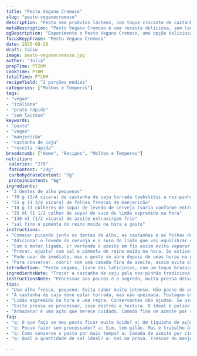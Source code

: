 ```yaml
---
title: "Pesto Vegano Cremoso"
slug: "pesto-veganocremoso"
description: "Pesto sem produtos lácteos, com toque crocante de castanha de caju tostada substituindo a tradicional noz-pinhão, folhas frescas de manjericão e um toque cítrico do limão para cortar o óleo. Textura cremosa com grãos visíveis, bem temperado na medida certa, para usar em massas, saladas ou até bruschettas. Um pestinho que foge do óbvio mas mantém aquela pegada italiana — fácil de fazer no processador, exige só atenção no ponto do óleo e na moagem dos ingredientes. Ideal para quem evita lactose, ovos ou glúten. Levure alimentar traz umami, castanha acrescenta sabor e textura, e o manjericão precisa ser fresco e cheirosão, sempre."
metaDescription: "Pesto Vegano Cremoso é uma receita deliciosa, sem lactose, que traz o frescor do manjericão e o crocante da castanha de caju."
ogDescription: "Experimente o Pesto Vegano Cremoso, uma opção deliciosa que substitui a tradicional noz-pinhão por castanha de caju."
focusKeyphrase: "Pesto Vegano Cremoso"
date: 2025-08-28
draft: false
image: pesto-veganocremoso.jpg
author: "Julia"
prepTime: PT20M
cookTime: PT0M
totalTime: PT20M
recipeYield: "2 porções médias"
categories: ["Molhos e Temperos"]
tags:
- "vegan"
- "italiana"
- "prato rápido"
- "sem lactose"
keywords:
- "pesto"
- "vegan"
- "manjericão"
- "castanha de caju"
- "receita rápida"
breadcrumb: ["Home", "Recipes", "Molhos e Temperos"]
nutrition: 
 calories: "270"
 fatContent: "24g"
 carbohydrateContent: "7g"
 proteinContent: "6g"
ingredients:
- "2 dentes de alho pequenos"
- "70 g (3/4 xícara) de castanha de caju torrada (substitui a noz-pinhão tradicional, mais textura e leveza)"
- "55 g (1 3/4 xícara) de folhas frescas de manjericão"
- "18 g (3 colheres de sopa) de levedo de cerveja (varia conforme entrega sabor)"
- "25 ml (1 1/2 colher de sopa) de suco de limão espremido na hora"
- "130 ml (1/2 xícara) de azeite extravirgem frio"
- "sal fino e pimenta do reino moída na hora a gosto"
instructions:
- "Começar picando junto os dentes de alho, as castanhas e as folhas de manjericão no processador, pulsando para não triturar demais e evitar virar uma pasta homogênea desde o começo. Quer um pesto rústico, não um creme."
- "Adicionar o levedo de cerveja e o suco do limão que vai equilibrar o gordura e realçar o frescor do manjericão, dá uma leve batida rápida só para misturar."
- "Com o motor ligado, ir vertendo o azeite em fio assim evita separar a massa. A textura deve ficar cremosa mas com alguns pedacinhos, se quiser mais granulada, processar menos. Raspar as laterais com a espátula umas duas vezes para uniformizar."
- "Provar, ajustar com sal e pimenta do reino moída na hora. Se estiver muito ácido, um tiquinho de açúcar mascavo pode arredondar o sabor, já fiz isso em dias de limões super azedos."
- "Pode usar de imediato, mas o gosto só abre depois de umas horas na geladeira, mesmo tampado. Se parte do manjericão escurecer um pouco, não é problema, isso é normal em molhos frescos."
- "Para conservar, cobrir com uma camada fina de azeite, assim evita oxidar e ficar muito escuro. Se não tiver processador, um pilão funciona, mas vai precisar caprichar na paciência pra pegar o ponto certo de moagem."
introduction: "Pesto vegano, livre dos laticínios, com um toque brazuca na substituição da castanha de caju no lugar da tradicional noz-pinhão. Chamar atenção para os sentidos: o cheiro forte do manjericão fresco quando triturado; o som do processador batendo os ingredientes e a textura aveludada com pequenos pedaços que chegam à boca. É uma receita simples mas com detalhes que fazem toda diferença no resultado final. Pra quem já queimou o alho por descuido ou se enganou na quantidade de óleo, algumas dicas essenciais tão aqui, aprendidas no dia a dia da cozinha."
ingredientsNote: "Trocar a castanha de caju pela noz-pinhão tradicional vai mudar o sabor e a textura, fique atento à tostagem para evitar amargor. O levedo de cerveja é usado no lugar do parmesão para dar um sabor umami sem lactose; pode ser encontrado em lojas de produtos naturais ou online. Usar alho fresco, porém pequeno, evita que o molho fique muito pesado. O suco de limão deve ser ao natural, sem conservantes. O azeite deve ser extravirgem e frio, porque o calor derruba a qualidade e altera o sabor — por isso acrescentar devagar, mantendo o motor ligado, é crucial. O manjericão tem que ser fresco, folhas murchas ou velhas resultam num molho com sabor apagado."
instructionsNote: "Processar aos poucos é o segredo, muita pressa deixa o pesto uma pasta sem graça — a textura deve ser meio granulada, mantendo pedaços pequenos de castanha e manjericão para dar textura natural. A ordem dos ingredientes influencia: o alho e castanha triturados primeiro liberam os aromas, e o manjericão junto dá frescor que o levedo de cerveja ressalta com um toque salgado. O suco de limão equilibra o óleo e traz brilho. O azeite pela lateral, em fio contínuo, é o passo chave para emulsionar e evitar óleo separado. Provar sempre, porque o sal e a pimenta podem precisar de ajustes conforme o frescor do manjericão. Guardar sob uma camada de azeite evita escurecimento — o pesto oxida fácil, por isso armazene na geladeira em pote tampado."
tips:
- "Use alho fresco, pequeno. Evita sabor muito intenso. Não passe do ponto. Mistura com manjericão é essencial. Triture tudo com cuidado, só até soltar o aroma. O som do processador deve ser suave, não um desastre."
- "A castanha de caju deve estar torrada, mas não queimada. Tostagem errada traz amargor. Fique de olho; aromas queimados são sinal de erro. Fica bem crocante, adiciona leveza. Funciona demais como substituta."
- "Limão espremido na hora é uma regra. Conservantes não ajudam. Se usar suco da caixa, o gosto some. O brilho do pesto vem do frescor. Experimente o equilíbrio entre acidez e gordura, ajuste sempre."
- "Evite pressa ao processar, isso destrói a textura. O ideal é pulsar, é o som que guia. Um pesto rústico é o plano. A textura deve ter pequenos pedacinhos, sensação de crocância que encanta. Não ameace o resto dos ingredientes."
- "Armazenar é uma ação que merece cuidado. Camada fina de azeite por cima, sim. Isso evita oxidação. Pode escurecer na geladeira, mas não é fim do mundo. Se escurecer um pouco, sabor tá ok. Olho sempre."
faq:
- "q: O que faço se meu pesto ficar muito ácido? a: Um tiquinho de açúcar mascavo. Funciona como truque. Leve, só um pouco. O sabor melhora. Funciona em situações de limões azedos, é valioso saber."
- "q: Posso fazer sem processador? a: Sim, tem pilão. Mas é trabalho árduo. Persevere, paciência é chave. O resultado muda. Fica bom, mas textura difere. É mais rústico, mas vale cada esforço."
- "q: Como conservo o pesto por mais tempo? a: Camada de azeite por cima. Isso previne escurecimento. Se não tiver, pote tampado é salvador. Pode durar dias. Mas olhe sempre, sinais de oxidação não são bons."
- "q: Qual a quantidade de sal ideal? a: Vai na prova. Frescor do manjericão muda tudo. Mais sal, menos sal; ajuste na hora. Sinta, leveza é alvo. Sal e pimenta são companheiros indispensáveis, mas cada um tem seu gosto."

---
```

